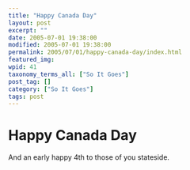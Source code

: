```yaml
---
title: "Happy Canada Day"
layout: post
excerpt: ""
date: 2005-07-01 19:38:00
modified: 2005-07-01 19:38:00
permalink: 2005/07/01/happy-canada-day/index.html
featured_img: 
wpid: 41
taxonomy_terms_all: ["So It Goes"]
post_tag: []
category: ["So It Goes"]
tags: post
---
```


# Happy Canada Day

And an early happy 4th to those of you stateside.